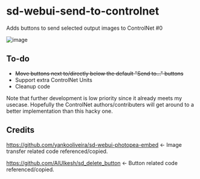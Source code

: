 # sd-webui-send-to-controlnet
Adds buttons to send selected output images to ControlNet #0

![image](https://github.com/anonCantCode/sd-webui-send-to-controlnet/assets/133663594/55470ef1-a2f7-4684-b51e-0440c9b50de3)

## To-do
* ~~Move buttons next to/directly below the default "Send to..." buttons~~
* Support extra ControlNet Units
* Cleanup code

Note that further development is low priority since it already meets my usecase. Hopefully the ControlNet authors/contributers will get around to a better implementation than this hacky one.
## Credits
https://github.com/yankooliveira/sd-webui-photopea-embed <- Image transfer related code referenced/copied.

https://github.com/AlUlkesh/sd_delete_button <- Button related code referenced/copied.
